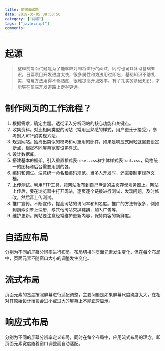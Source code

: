 ```yaml
---
title: 前端面试题
date: 2019-05-05 08:50:56
category: ["前端"]
tags: ["javascript"]
comments:
---
```


# 起源 #

> 整理前端面试题是为了能够应对即将进行的面试，同时也可以补习基础知识。日常项目开发进度太快，很多属性和方法用过即忘，基础知识不够扎实，常用方法用得不够熟练，很难提高开发效率。有了扎实的基础知识，才能够在前端开发道路上走得更远。

<!--more-->

# 制作网页的工作流程？ #

1. 根据需求，确定主题。透彻深入分析网站的核心功能和关键点。
2. 收集资料。对比相同类型的网站（常用且熟悉的样式，用户更乐于接受），参考别人可行的实现方法。
3. 规划网站。抽离出类似的模块和可重用的部件。如果是响应式网站就需要设定断点，根据不同屏幕宽度设定样式。
4. 设计数据库。
5. 搭建基本的框架。引入重置样式表`reset.css`和字体样式表`font.css`，风格统一的图标和后台需要用到的包。
6. 编码和调试。注意统一命名和编码规范。当多人开发时，还需要制定规范文档。
7. 上传测试。利用FTP工具，把网站发布到自己申请的主页存储服务器上。网站上传后，要在浏览器中打开网站，逐页逐个链接进行测试，发现问题，及时修改，然后再上传测试。
8. 推广宣传。不断宣传，提高网站的访问率和知名度。推广的方法有很多，例如到搜索引擎上注册，与其他网站交换链接，加入广告等。
9. 维护更新。网站要注意经常维护更新内容，保持内容的新鲜度。

# 自适应布局 #

分别为不同的屏幕分辨率进行布局。布局切换时页面元素发生变化，但在每个布局中，页面元素不随窗口大小的调整发生变化。

# 流式布局 #

页面元素的宽度按照屏幕进行适配调整，主要问题是如果屏幕尺度跨度太大，在相对其原始设计而言会过小或过大的屏幕上不能正常显示。

# 响应式布局 #

分别为不同的屏幕分辨率定义布局，同时在每个布局中，应用流式布局的理念，即页面元素宽度随着窗口调整而自动适配。